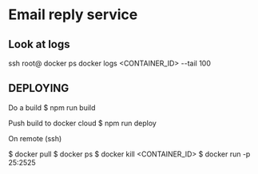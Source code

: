 # Email reply service

## Look at logs

ssh root@<YOUR-REMOTE-IP>
docker ps
docker logs <CONTAINER_ID> --tail 100

## DEPLOYING

Do a build
\$ npm run build

Push build to docker cloud
\$ npm run deploy

On remote (ssh)

$ docker pull <YOUR-DOCKER-ID>
$ docker ps
$ docker kill <CONTAINER_ID>
$ docker run -p 25:2525 <YOUR-DOCKER-ID>
